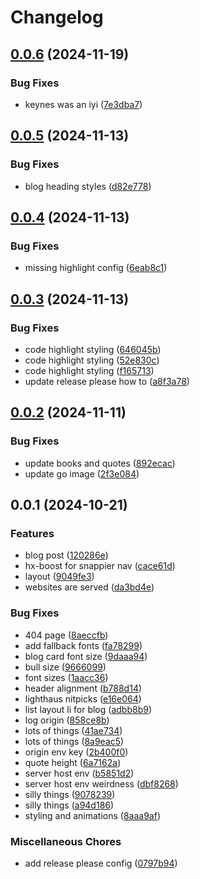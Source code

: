 # Changelog

## [0.0.6](https://github.com/shanehull/shanehull.com/compare/v0.0.5...v0.0.6) (2024-11-19)


### Bug Fixes

* keynes was an iyi ([7e3dba7](https://github.com/shanehull/shanehull.com/commit/7e3dba7e6c459ab8769529649ce32afa2c077573))

## [0.0.5](https://github.com/shanehull/shanehull.com/compare/v0.0.4...v0.0.5) (2024-11-13)


### Bug Fixes

* blog heading styles ([d82e778](https://github.com/shanehull/shanehull.com/commit/d82e7785cddba0429290cf0c8b011110d94d3f2c))

## [0.0.4](https://github.com/shanehull/shanehull.com/compare/v0.0.3...v0.0.4) (2024-11-13)


### Bug Fixes

* missing highlight config ([6eab8c1](https://github.com/shanehull/shanehull.com/commit/6eab8c10674fa0185dbd6d9f9bc17af71101bd70))

## [0.0.3](https://github.com/shanehull/shanehull.com/compare/v0.0.2...v0.0.3) (2024-11-13)


### Bug Fixes

* code highlight styling ([646045b](https://github.com/shanehull/shanehull.com/commit/646045bef8a0846ce0f7a825a6a61626464ad654))
* code highlight styling ([52e830c](https://github.com/shanehull/shanehull.com/commit/52e830c672c244606f4cb7e6b525094eab8eafe5))
* code highlight styling ([f165713](https://github.com/shanehull/shanehull.com/commit/f165713470038140540a4c69b191d1272bbee3ec))
* update release please how to ([a8f3a78](https://github.com/shanehull/shanehull.com/commit/a8f3a78a5779f0805e3e8baed01d173e63484d03))

## [0.0.2](https://github.com/shanehull/shanehull.com/compare/v0.0.1...v0.0.2) (2024-11-11)


### Bug Fixes

* update books and quotes ([892ecac](https://github.com/shanehull/shanehull.com/commit/892ecac8fe4bb789f9186c1d976a9adf3c9afe8d))
* update go image ([2f3e084](https://github.com/shanehull/shanehull.com/commit/2f3e084e8587c8f816f5a5ca00bd6765ae9915f8))

## 0.0.1 (2024-10-21)


### Features

* blog post ([120286e](https://github.com/shanehull/shanehull.com/commit/120286e7bf1c5279b13f233538288e0b16f9c4e9))
* hx-boost for snappier nav ([cace61d](https://github.com/shanehull/shanehull.com/commit/cace61d28ea6e8662066db775585fb78aeb7e5c7))
* layout ([9049fe3](https://github.com/shanehull/shanehull.com/commit/9049fe385cb58c75d77cf1d49eb427e5e230baaa))
* websites are served ([da3bd4e](https://github.com/shanehull/shanehull.com/commit/da3bd4e4e43ed992c4b278820e9ab65b357c8781))


### Bug Fixes

* 404 page ([8aeccfb](https://github.com/shanehull/shanehull.com/commit/8aeccfbe5284c7f0327b412415a721bf2dd5e11b))
* add fallback fonts ([fa78299](https://github.com/shanehull/shanehull.com/commit/fa782994950d52b21cf2849cb8ac3e14d76d1b09))
* blog card font size ([9daaa94](https://github.com/shanehull/shanehull.com/commit/9daaa949fb48c744b848223ebf797105c8fe079c))
* bull size ([9666099](https://github.com/shanehull/shanehull.com/commit/96660999b678470bc6c27e6814f7012f8399a7b1))
* font sizes ([1aacc36](https://github.com/shanehull/shanehull.com/commit/1aacc3686507e070daaed6d1db96e0386a24652e))
* header alignment ([b788d14](https://github.com/shanehull/shanehull.com/commit/b788d14c5f29996923e86dcaace748617106d683))
* lighthaus nitpicks ([e16e064](https://github.com/shanehull/shanehull.com/commit/e16e064be2109dec1b67a53a9aec11c6c90f1b02))
* list layout li for blog ([adbb8b9](https://github.com/shanehull/shanehull.com/commit/adbb8b93a518375d6503d08a480affff2c847574))
* log origin ([858ce8b](https://github.com/shanehull/shanehull.com/commit/858ce8b245731a0257448d4762e58e69028e8368))
* lots of things ([41ae734](https://github.com/shanehull/shanehull.com/commit/41ae73430bf54c7e7f65f4c8812478a88a95c89f))
* lots of things ([8a9eac5](https://github.com/shanehull/shanehull.com/commit/8a9eac56fc34e2b0b3a31fa93b9ad0630eb32476))
* origin env key ([2b400f0](https://github.com/shanehull/shanehull.com/commit/2b400f0f3ed9c0037f84257a3a56c85e9b5dd073))
* quote height ([6a7162a](https://github.com/shanehull/shanehull.com/commit/6a7162a31225f18e8a31cef2317b9aae96cd90ae))
* server host env ([b5851d2](https://github.com/shanehull/shanehull.com/commit/b5851d28bee9d63d201ff183f2b153bded55552b))
* server host env weirdness ([dbf8268](https://github.com/shanehull/shanehull.com/commit/dbf8268dcf33220f68c4a610fe5bb7bad3932d37))
* silly things ([9078239](https://github.com/shanehull/shanehull.com/commit/90782397283baad2fe8e87da6e6aac96b8ae8e94))
* silly things ([a94d186](https://github.com/shanehull/shanehull.com/commit/a94d1864b458bf41e0dd33842d0a0cf8bdf3e98c))
* styling and animations ([8aaa9af](https://github.com/shanehull/shanehull.com/commit/8aaa9af5e142a8e919834f175b425690c1dc86eb))


### Miscellaneous Chores

* add release please config ([0797b94](https://github.com/shanehull/shanehull.com/commit/0797b9479aa4c98eaf5aa0323ef275eeb7720613))
